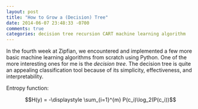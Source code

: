 ```yaml
---
layout: post
title: "How to Grow a (Decision) Tree"
date: 2014-06-07 23:48:33 -0700
comments: true
categories: decision tree recursion CART machine learning algorithm
---
```


In the fourth week at Zipfian, we encountered and implemented a few more basic machine learning algorithms from scratch using Python. One of the more interesting ones for me is the *decision tree*. The decision tree is quite an appealing classification tool because of its simplicity, effectiveness, and interpretability.

Entropy function:

$$H(y) =  -\displaystyle \sum_{i=1}^{m} P(c_i)\log_2(P(c_i))$$


<!-- more -->